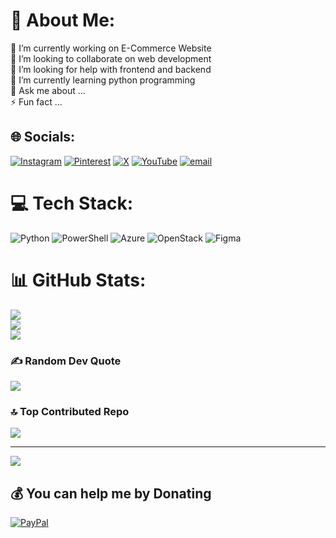 # 💫 About Me:
🔭 I’m currently working on E-Commerce Website<br>👯 I’m looking to collaborate on web development<br>🤝 I’m looking for help with frontend and backend<br>🌱 I’m currently learning python programming<br>💬 Ask me about ...<br>⚡ Fun fact ...


## 🌐 Socials:
[![Instagram](https://img.shields.io/badge/Instagram-%23E4405F.svg?logo=Instagram&logoColor=white)](https://instagram.com/darypowel) [![Pinterest](https://img.shields.io/badge/Pinterest-%23E60023.svg?logo=Pinterest&logoColor=white)](https://pinterest.com/poweldayck) [![X](https://img.shields.io/badge/X-black.svg?logo=X&logoColor=white)](https://x.com/akubrecah) [![YouTube](https://img.shields.io/badge/YouTube-%23FF0000.svg?logo=YouTube&logoColor=white)](https://youtube.com/@@akubrecahentertainment) [![email](https://img.shields.io/badge/Email-D14836?logo=gmail&logoColor=white)](mailto:poweldayck@gmail.com) 

# 💻 Tech Stack:
![Python](https://img.shields.io/badge/python-3670A0?style=plastic&logo=python&logoColor=ffdd54) ![PowerShell](https://img.shields.io/badge/PowerShell-%235391FE.svg?style=plastic&logo=powershell&logoColor=white) ![Azure](https://img.shields.io/badge/azure-%230072C6.svg?style=plastic&logo=microsoftazure&logoColor=white) ![OpenStack](https://img.shields.io/badge/Openstack-%23f01742.svg?style=plastic&logo=openstack&logoColor=white) ![Figma](https://img.shields.io/badge/figma-%23F24E1E.svg?style=plastic&logo=figma&logoColor=white)
# 📊 GitHub Stats:
![](https://github-readme-stats.vercel.app/api?username=akubrecah&theme=dark&hide_border=false&include_all_commits=true&count_private=true)<br/>
![](https://nirzak-streak-stats.vercel.app/?user=akubrecah&theme=dark&hide_border=false)<br/>
![](https://github-readme-stats.vercel.app/api/top-langs/?username=akubrecah&theme=dark&hide_border=false&include_all_commits=true&count_private=true&layout=compact)

<!--## 🏆 GitHub Trophies
<!--![](https://github-profile-trophy.vercel.app/?username=akubrecah&theme=radical&no-frame=false&no-bg=false&margin-w=4)> -->

### ✍️ Random Dev Quote
![](https://quotes-github-readme.vercel.app/api?type=horizontal&theme=radical)

### 🔝 Top Contributed Repo
![](https://github-contributor-stats.vercel.app/api?username=akubrecah&limit=5&theme=dark&combine_all_yearly_contributions=true)

---
[![](https://visitcount.itsvg.in/api?id=akubrecah&icon=0&color=0)](https://visitcount.itsvg.in)

  ## 💰 You can help me by Donating
  [![PayPal](https://img.shields.io/badge/PayPal-00457C?style=for-the-badge&logo=paypal&logoColor=white)](https://paypal.me/PayPal.Me.poweldayck@outlook.com) 

  
<!-- Proudly created with GPRM ( https://gprm.itsvg.in ) -->
